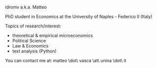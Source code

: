 idromv a.k.a. Matteo

PhD student in Economics at the University of Naples - Federico II (Italy)

Topics of research/interest:
  - theoretical & empirical microeconomics
  - Political Science
  - Law & Economics
  - text analysis (Python)

You can contact me at: matteo \dot\ vasca \at\ unina \dot\ it
